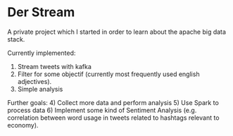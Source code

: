 # Der Stream
A private project which I started in order to learn about the apache big data stack. 

Currently implemented:
1) Stream tweets with kafka
2) Filter for some objectif (currently most frequently used english adjectives).
3) Simple analysis

Further goals:
4) Collect more data and perform analysis
5) Use Spark to process data
6) Implement some kind of Sentiment Analysis (e.g. correlation between word usage in tweets related to hashtags relevant to economy).

